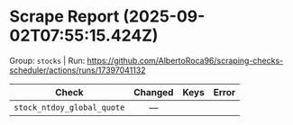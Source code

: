 # Scrape Report (2025-09-02T07:55:15.424Z)

Group: `stocks`  |  Run: https://github.com/AlbertoRoca96/scraping-checks-scheduler/actions/runs/17397041132

| Check | Changed | Keys | Error |
|---|:---:|:--|:--|
| `stock_ntdoy_global_quote` | — |  |  |
